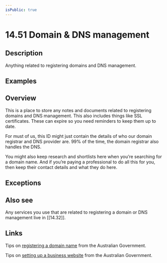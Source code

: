 ```yaml
---
isPublic: true
---
```


# 14.51 Domain & DNS management

## Description

Anything related to registering domains and DNS management.

## Examples

## Overview

This is a place to store any notes and documents related to registering domains and DNS management. This also includes things like SSL certificates. These can expire so you need reminders to keep them up to date.

For must of us, this ID might just contain the details of who our domain registrar and DNS provider are. 99% of the time, the domain registrar also handles the DNS.

You might also keep research and shortlists here when you’re searching for a domain name. And if you’re paying a professional to do all this for you, then keep their contact details and what they do here.

## Exceptions

## Also see

Any services you use that are related to registering a domain or DNS management live in [[14.32]].


## Links

Tips on [registering a domain name](https://business.gov.au/online-and-digital/business-website/register-a-domain-name) from the Australian Government.

Tips on [setting up a business website](https://business.gov.au/online-and-digital/business-website/set-up-a-business-website) from the Australian Government.
